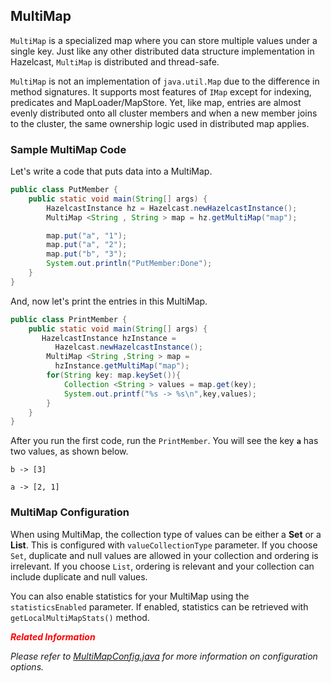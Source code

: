 

## MultiMap

`MultiMap` is a specialized map where you can store multiple values under a single key. Just like any other distributed data structure implementation in Hazelcast, `MultiMap` is distributed and thread-safe.

`MultiMap` is not an implementation of `java.util.Map` due to the difference in method signatures. It supports most features of `IMap` except for indexing, predicates and MapLoader/MapStore. Yet, like map, entries are almost evenly distributed onto all cluster members and when a new member joins to the cluster, the same ownership logic used in distributed map applies.


### Sample MultiMap Code

Let's write a code that puts data into a MultiMap.


```java
public class PutMember {
    public static void main(String[] args) {
        HazelcastInstance hz = Hazelcast.newHazelcastInstance();
        MultiMap <String , String > map = hz.getMultiMap("map");

        map.put("a", "1");
        map.put("a", "2");
        map.put("b", "3"); 
        System.out.println("PutMember:Done");
    }
}
```

And, now let's print the entries in this MultiMap.

```java
public class PrintMember {
    public static void main(String[] args) { 
       HazelcastInstance hzInstance = 
          Hazelcast.newHazelcastInstance();
        MultiMap <String ,String > map = 
          hzInstance.getMultiMap("map");
        for(String key: map.keySet()){
            Collection <String > values = map.get(key);
            System.out.printf("%s -> %s\n",key,values);
        }
    }
}
```

After you run the first code, run the `PrintMember`. You will see the key **`a`** has two values, as shown below.

`b -> [3]`

`a -> [2, 1]`

### MultiMap Configuration

When using MultiMap, the collection type of values can be either a **Set** or a **List**. This is configured with `valueCollectionType` parameter. If you choose `Set`, duplicate and null values are allowed in your collection and ordering is irrelevant. If you choose `List`, ordering is relevant and your collection can include duplicate and null values.

You can also enable statistics for your MultiMap using the `statisticsEnabled` parameter. If enabled, statistics can be retrieved with `getLocalMultiMapStats()` method.


<font color="red">***Related Information***</font>

*Please refer to [MultiMapConfig.java](https://github.com/hazelcast/hazelcast/blob/b20df7b1677e00431ceddb7e90a0e3615a3e9914/hazelcast/src/main/java/com/hazelcast/config/MultiMapConfig.java) for more information on configuration options.*




<br></br>

